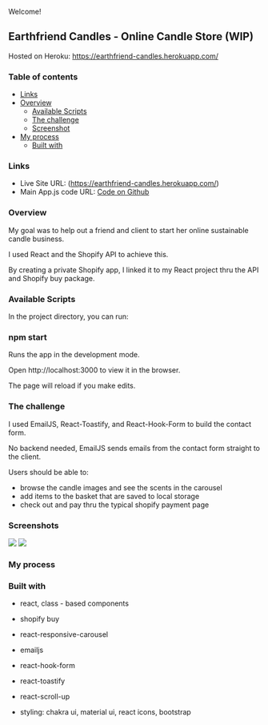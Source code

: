 Welcome!

## Earthfriend Candles - Online Candle Store (WIP) 

Hosted on Heroku: https://earthfriend-candles.herokuapp.com/

### Table of contents

- [Links](#links)
- [Overview](#overview)
  - [Available Scripts](#available-scripts)
  - [The challenge](#the-challenge)
  - [Screenshot](#screenshot)
- [My process](#my-process)
  - [Built with](#built-with)

### Links

- Live Site URL: (https://earthfriend-candles.herokuapp.com/)
- Main App.js code URL: [Code on Github](https://github.com/AK-Developorama/ecommerce-ECandles/blob/main/src/components/App.js)

### Overview

My goal was to help out a friend and client to start her online sustainable candle business.

I used React and the Shopify API to achieve this.

By creating a private Shopify app, I linked it to my React project thru the API and Shopify buy package.

### Available Scripts

In the project directory, you can run:

### npm start

Runs the app in the development mode.

Open http://localhost:3000 to view it in the browser.

The page will reload if you make edits.

### The challenge


I used EmailJS, React-Toastify, and React-Hook-Form to build the contact form.

No backend needed, EmailJS sends emails from the contact form straight to the client.


Users should be able to:

- browse the candle images and see the scents in the carousel
- add items to the basket that are saved to local storage
- check out and pay thru the typical shopify payment page

### Screenshots

![](https://res.cloudinary.com/dwtu8mm8m/image/upload/v1636919881/portfolio%20website/2_i37ysr.jpg)
![](https://res.cloudinary.com/dwtu8mm8m/image/upload/v1636919881/portfolio%20website/1_zwvans.jpg)


### My process

### Built with

- react, class - based components

- shopify buy

- react-responsive-carousel

- emailjs

- react-hook-form

- react-toastify

- react-scroll-up

- styling: chakra ui, material ui, react icons, bootstrap

